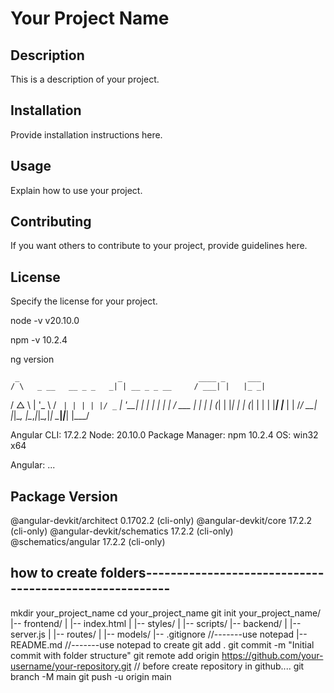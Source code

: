 # Your Project Name

## Description
This is a description of your project.

## Installation
Provide installation instructions here.

## Usage
Explain how to use your project.

## Contributing
If you want others to contribute to your project, provide guidelines here.

## License
Specify the license for your project.


node -v
v20.10.0

npm -v
10.2.4

ng version

     _                      _                 ____ _     ___
    / \   _ __   __ _ _   _| | __ _ _ __     / ___| |   |_ _|
   / △ \ | '_ \ / _` | | | | |/ _` | '__|   | |   | |    | |
  / ___ \| | | | (_| | |_| | | (_| | |      | |___| |___ | |
 /_/   \_\_| |_|\__, |\__,_|_|\__,_|_|       \____|_____|___|
                |___/


Angular CLI: 17.2.2
Node: 20.10.0
Package Manager: npm 10.2.4
OS: win32 x64

Angular:
...

Package                      Version
------------------------------------------------------
@angular-devkit/architect    0.1702.2 (cli-only)
@angular-devkit/core         17.2.2 (cli-only)
@angular-devkit/schematics   17.2.2 (cli-only)
@schematics/angular          17.2.2 (cli-only)


## how to create folders-------------------------------------------------------

mkdir your_project_name
cd your_project_name
git init
               your_project_name/
               |-- frontend/
               |   |-- index.html
               |   |-- styles/
               |   |-- scripts/
               |-- backend/
               |   |-- server.js
               |   |-- routes/
               |   |-- models/
               |-- .gitignore  //-------use notepad
               |-- README.md   //-------use notepad to create
git add .
git commit -m "Initial commit with folder structure"
git remote add origin https://github.com/your-username/your-repository.git   // before create repository in github....
git branch -M main
git push -u origin main

